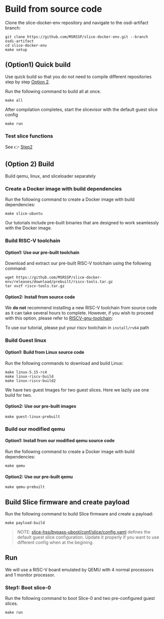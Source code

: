 # Build from source code

Clone the slice-docker-env repository and navigate to the osdi-artifact branch:

```
git clone https://github.com/MSRSSP/slice-docker-env.git --branch osdi-artifact
cd slice-docker-env
make setup
```

## (Option1) Quick build

Use quick build so that you do not need to compile different repositories step by step [Option 2](#option-2-build).

Run the following command to build all at once.
```
make all
```

After compilation completes, start the slicevisor with the default guest slice config
```
make run
```

### Test slice functions

See :point_right: [Step2](quick-start.md#)

## (Option 2) Build
Build qemu, linux, and sliceloader separately

### Create a Docker image with build dependencies
Run the following command to create a Docker image with build dependencies:

```
make slice-ubuntu
```

Our tutorials include pre-built binaries that are designed to work seamlessly with the Docker image.

### Build RISC-V toolchain

#### Option1: Use our pre-built toolchain

Download and extract our pre-built RISC-V toolchain using the following command:

```
wget https://github.com/MSRSSP/slice-docker-env/releases/download/prebuilt/riscv-tools.tar.gz
tar xvzf riscv-tools.tar.gz
```

#### Option2: Install from source code

We **do not** recommend installing a new RISC-V toolchain from source code as it
can take several hours to complete. However, if you wish to proceed with this
option, please refer to [RISCV-gnu-toolchain](https://github.com/riscv/riscv-gnu-toolchain):

To use our tutorial, please put your riscv toolchain in
`install/rv64` path


### Build Guest linux

#### Option1: Build from Linux source code

Run the following commands to download and build Linux:

```
make linux-5.15-rc4
make linux-riscv-build
make linux-riscv-build2
```

We have two guest Images for two guest slices. Here we lazily use one build for two.

#### Option2: Use our pre-built images

```
make guest-linux-prebuilt
```

### Build our modified qemu

#### Option1: Install from our modified qemu source code

Run the following command to create a Docker image with build dependencies:

```
make qemu
```

#### Option2: Use our pre-built qemu

```
make qemu-prebuilt
```

## Build Slice firmware and create payload

Run the following command to build Slice firmware and create a payload:

```
make payload-build
```

> NOTE: [slice-hss/bypass-uboot/conf/slice/config.yaml](slice-hss/bypass-uboot/conf/slice/config.yaml) defines the default guest slice configuration. Update it properly if you want to use different config when at the begining.

## Run
We will use a RISC-V board emulated by QEMU with 4 normal processors and 1 monitor processor. 

### Step1: Boot slice-0

Run the following command to boot Slice-0 and two pre-configured guest slices.

```
make run
```



